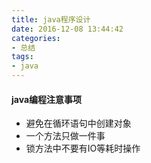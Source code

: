 ```yaml
---
title: java程序设计
date: 2016-12-08 13:44:42
categories: 
- 总结
tags:
- java
---
```




#### java编程注意事项

- 避免在循环语句中创建对象
- 一个方法只做一件事
- 锁方法中不要有IO等耗时操作